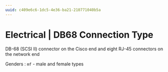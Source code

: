 ```yaml
---
uuid: c409e6c6-1dc5-4e36-ba21-210771040b5a
---
```

# Electrical | DB68 Connection Type

DB-68 (SCSI II) connector on the Cisco end and eight RJ-45 connectors on the network end

Genders
: `mf` - male and female types
